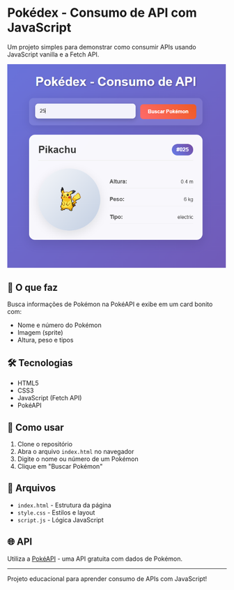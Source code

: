 # Pokédex - Consumo de API com JavaScript

Um projeto simples para demonstrar como consumir APIs usando JavaScript vanilla e a Fetch API.

![Preview](preview_desktop.png)

## 🎯 O que faz

Busca informações de Pokémon na PokéAPI e exibe em um card bonito com:
- Nome e número do Pokémon
- Imagem (sprite)
- Altura, peso e tipos

## 🛠 Tecnologias

- HTML5
- CSS3
- JavaScript (Fetch API)
- PokéAPI

## 🚀 Como usar

1. Clone o repositório
2. Abra o arquivo `index.html` no navegador
3. Digite o nome ou número de um Pokémon
4. Clique em "Buscar Pokémon"

## 📁 Arquivos

- `index.html` - Estrutura da página
- `style.css` - Estilos e layout
- `script.js` - Lógica JavaScript

## 🌐 API

Utiliza a [PokéAPI](https://pokeapi.co/) - uma API gratuita com dados de Pokémon.

---

Projeto educacional para aprender consumo de APIs com JavaScript!
